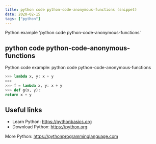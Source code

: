 ```yaml
---
title: python code python-code-anonymous-functions (snippet)
date: 2020-02-15
tags: ["python"]
---
```

Python example 'python code python-code-anonymous-functions'


## python code python-code-anonymous-functions

Python code example: python code python-code-anonymous-functions

```python
>>> lambda x, y: x + y
>>>
>>> f = lambda x, y: x + y
>>> def g(x, y):
return x + y


```

## Useful links

- Learn Python: https://pythonbasics.org
- Download Python: https://python.org

More Python: https://pythonprogramminglanguage.com

